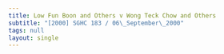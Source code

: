 ```yaml
---
title: Low Fun Boon and Others v Wong Teck Chow and Others
subtitle: "[2000] SGHC 183 / 06\_September\_2000"
tags: null
layout: single
---
```


